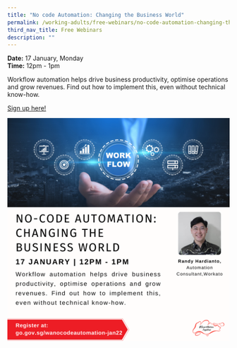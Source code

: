 ```yaml
---
title: "No code Automation: Changing the Business World"
permalink: /working-adults/free-webinars/no-code-automation-changing-the-business-world
third_nav_title: Free Webinars
description: ""
---
```

**Date:** 17 January, Monday
<br> **Time:** 12pm - 1pm

Workflow automation helps drive business productivity, optimise operations and grow revenues. Find out how to implement this, even without technical know-how.

[Sign up here!](https://zoom.us/webinar/register/2016393875115/WN_cbIopODfT_KFONVS-1Wvvg)

![SNT Adults 17 Jan](/images/17-Jan-WA.png)